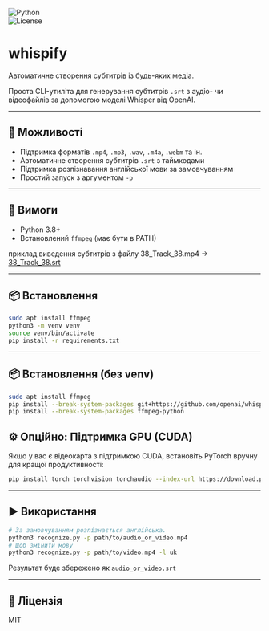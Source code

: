 ![Python](https://img.shields.io/badge/python-3.8%2B-blue.svg)  
![License](https://img.shields.io/badge/license-MIT-green)

# whispify  
Автоматичне створення субтитрів із будь-яких медіа.

Проста CLI-утиліта для генерування субтитрів `.srt` з аудіо- чи відеофайлів за допомогою моделі Whisper від OpenAI.

---

## 🚀 Можливості

- Підтримка форматів `.mp4`, `.mp3`, `.wav`, `.m4a`, `.webm` та ін.
- Автоматичне створення субтитрів `.srt` з таймкодами
- Підтримка розпізнавання англійської мови за замовчуванням
- Простий запуск з аргументом `-p`

---

## 🔧 Вимоги

- Python 3.8+
- Встановлений `ffmpeg` (має бути в PATH)

приклад виведення субтитрів з файлу 38_Track_38.mp4 -> [ 38_Track_38.srt ](https://github.com/yourhostel/whispify/blob/main/subs/38_Track_38.srt)


---

## 📦 Встановлення

```bash
sudo apt install ffmpeg
python3 -m venv venv
source venv/bin/activate
pip install -r requirements.txt
```

---

## 📦 Встановлення (без venv)

```bash
sudo apt install ffmpeg
pip install --break-system-packages git+https://github.com/openai/whisper.git
pip install --break-system-packages ffmpeg-python
```
## ⚙️ Опційно: Підтримка GPU (CUDA)

Якщо у вас є відеокарта з підтримкою CUDA, встановіть PyTorch вручну для кращої продуктивності:

```bash
pip install torch torchvision torchaudio --index-url https://download.pytorch.org/whl/cu118
```

---

## ▶️ Використання

```bash
# За замовчуванням розпізнається англійська. 
python3 recognize.py -p path/to/audio_or_video.mp4
# Щоб змінити мову
python3 recognize.py -p path/to/video.mp4 -l uk
```

Результат буде збережено як `audio_or_video.srt`

---

## 📄 Ліцензія

MIT

